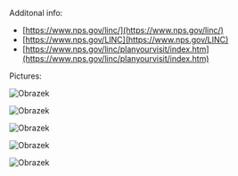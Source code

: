 Additonal info: 

- [https://www.nps.gov/linc/](https://www.nps.gov/linc/)
- [https://www.nps.gov/LINC](https://www.nps.gov/LINC)
- [https://www.nps.gov/linc/planyourvisit/index.htm](https://www.nps.gov/linc/planyourvisit/index.htm)

Pictures: 

![Obrazek](https://www.shutterstock.com/image-photo/usa-president-abraham-lincoln-seated-260nw-2166638159.jpg)

![Obrazek](https://www.shutterstock.com/image-photo/lincoln-memorial-illuminated-night-washington-260nw-351095642.jpg)

![Obrazek](https://www.shutterstock.com/image-photo/lincoln-memorial-night-260nw-155969861.jpg)

![Obrazek](https://www.shutterstock.com/image-photo/washington-dc-united-states-abraham-260nw-579889873.jpg)

![Obrazek](https://www.shutterstock.com/image-photo/washington-dc-united-states-mar-260nw-2218735375.jpg)

